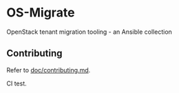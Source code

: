 OS-Migrate
==========

OpenStack tenant migration tooling - an Ansible collection

Contributing
------------

Refer to [doc/contributing.md](doc/contributing.md).

CI test.
